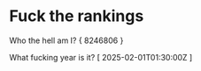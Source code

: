 # Fuck the rankings

Who the hell am I?
{ 8246806 }

What fucking year is it?
[ 2025-02-01T01:30:00Z ]

